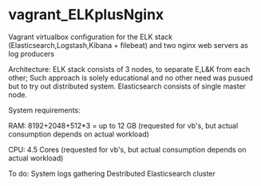 # vagrant_ELKplusNginx

Vagrant virtualbox configuration for the ELK stack
(Elasticsearch,Logstash,Kibana + filebeat) and two nginx web servers as log producers

Architecture:
ELK stack consists of 3 nodes, to separate E,L&K from each other; Such approach is solely educational 
and no other need was pusued but to try out distributed system. 
Elasticsearch consists of single master node.

System requirements:

RAM: 8192+2048+512*3 = up to 12 GB 
(requested for vb's, but actual consumption depends on actual workload)

CPU:
4.5 Cores
(requested for vb's, but actual consumption depends on actual workload)

To do:
System logs gathering
Destributed Elasticsearch cluster
